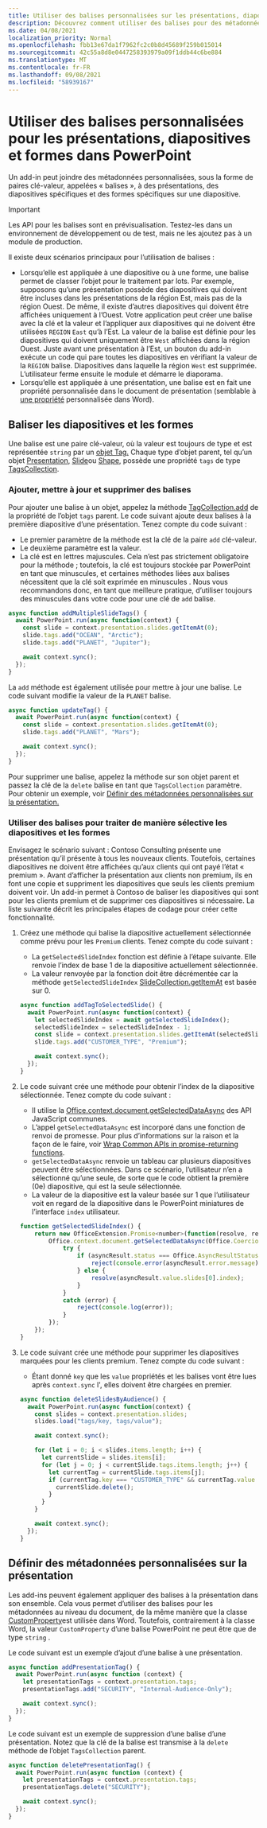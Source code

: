 ```yaml
---
title: Utiliser des balises personnalisées sur les présentations, diapositives et formes dans PowerPoint
description: Découvrez comment utiliser des balises pour des métadonnées personnalisées sur les présentations, les diapositives et les formes.
ms.date: 04/08/2021
localization_priority: Normal
ms.openlocfilehash: fbb13e67da1f7962fc2c0b8d45689f259b015014
ms.sourcegitcommit: 42c55a8d8e0447258393979a09f1ddb44c6be884
ms.translationtype: MT
ms.contentlocale: fr-FR
ms.lasthandoff: 09/08/2021
ms.locfileid: "58939167"
---
```

# <a name="use-custom-tags-for-presentations-slides-and-shapes-in-powerpoint"></a>Utiliser des balises personnalisées pour les présentations, diapositives et formes dans PowerPoint

Un add-in peut joindre des métadonnées personnalisées, sous la forme de paires clé-valeur, appelées « balises », à des présentations, des diapositives spécifiques et des formes spécifiques sur une diapositive.

> [!IMPORTANT]
> Les API pour les balises sont en prévisualisation. Testez-les dans un environnement de développement ou de test, mais ne les ajoutez pas à un module de production.

Il existe deux scénarios principaux pour l’utilisation de balises :

- Lorsqu’elle est appliquée à une diapositive ou à une forme, une balise permet de classer l’objet pour le traitement par lots. Par exemple, supposons qu’une présentation possède des diapositives qui doivent être incluses dans les présentations de la région Est, mais pas de la région Ouest. De même, il existe d’autres diapositives qui doivent être affichées uniquement à l’Ouest. Votre application peut créer une balise avec la clé et la valeur et l’appliquer aux diapositives qui ne doivent être utilisées `REGION` `East` qu’à l’Est. La valeur de la balise est définie pour les diapositives qui doivent uniquement être `West` affichées dans la région Ouest. Juste avant une présentation à l’Est, un bouton du add-in exécute un code qui pare toutes les diapositives en vérifiant la valeur de la `REGION` balise. Diapositives dans laquelle la région `West` est supprimée. L’utilisateur ferme ensuite le module et démarre le diaporama.
- Lorsqu’elle est appliquée à une présentation, une balise est en fait une propriété personnalisée dans le document de présentation (semblable à [une propriété](/javascript/api/word/word.customproperty) personnalisée dans Word).

## <a name="tag-slides-and-shapes"></a>Baliser les diapositives et les formes

Une balise est une paire clé-valeur, où la valeur est toujours de type et est représentée `string` par un [objet Tag.](/javascript/api/powerpoint/powerpoint.tag) Chaque type d’objet parent, tel qu’un objet [Presentation,](/javascript/api/powerpoint/powerpoint.presentation) [Slide](/javascript/api/powerpoint/powerpoint.slide)ou [Shape,](/javascript/api/powerpoint/powerpoint.shape) possède une propriété `tags` de type [TagsCollection](/javascript/api/powerpoint/powerpoint.tagcollection).

### <a name="add-update-and-delete-tags"></a>Ajouter, mettre à jour et supprimer des balises

Pour ajouter une balise à un objet, appelez la méthode [TagCollection.add](/javascript/api/powerpoint/powerpoint.tagcollection#add_key__value_) de la propriété de l’objet `tags` parent. Le code suivant ajoute deux balises à la première diapositive d’une présentation. Tenez compte du code suivant :

- Le premier paramètre de la méthode est la clé de la paire `add` clé-valeur. 
- Le deuxième paramètre est la valeur.
- La clé est en lettres majuscules. Cela n’est pas strictement obligatoire pour la méthode ; toutefois, la clé est toujours stockée par PowerPoint en tant que minuscules, et certaines méthodes liées aux balises nécessitent que la clé soit exprimée en minuscules . Nous vous recommandons donc, en tant que meilleure pratique, d’utiliser toujours des minuscules dans votre code pour une clé de `add` balise. 

```javascript
async function addMultipleSlideTags() {
  await PowerPoint.run(async function(context) {
    const slide = context.presentation.slides.getItemAt(0);
    slide.tags.add("OCEAN", "Arctic");
    slide.tags.add("PLANET", "Jupiter");

    await context.sync();
  });
}
```

La `add` méthode est également utilisée pour mettre à jour une balise. Le code suivant modifie la valeur de la `PLANET` balise.

```javascript
async function updateTag() {
  await PowerPoint.run(async function(context) {
    const slide = context.presentation.slides.getItemAt(0);
    slide.tags.add("PLANET", "Mars");

    await context.sync();
  });
}
```

Pour supprimer une balise, appelez la méthode sur son objet parent et passez la clé de la `delete` balise en tant que `TagsCollection` paramètre. Pour obtenir un exemple, voir [Définir des métadonnées personnalisées sur la présentation.](#set-custom-metadata-on-the-presentation)

### <a name="use-tags-to-selectively-process-slides-and-shapes"></a>Utiliser des balises pour traiter de manière sélective les diapositives et les formes

Envisagez le scénario suivant : Contoso Consulting présente une présentation qu’il présente à tous les nouveaux clients. Toutefois, certaines diapositives ne doivent être affichées qu’aux clients qui ont payé l’état « premium ». Avant d’afficher la présentation aux clients non premium, ils en font une copie et suppriment les diapositives que seuls les clients premium doivent voir. Un add-in permet à Contoso de baliser les diapositives qui sont pour les clients premium et de supprimer ces diapositives si nécessaire. La liste suivante décrit les principales étapes de codage pour créer cette fonctionnalité.

1. Créez une méthode qui balise la diapositive actuellement sélectionnée comme prévu pour les `Premium` clients. Tenez compte du code suivant :

    - La `getSelectedSlideIndex` fonction est définie à l’étape suivante. Elle renvoie l’index de base 1 de la diapositive actuellement sélectionnée.
    - La valeur renvoyée par la fonction doit être décrémentée car la méthode `getSelectedSlideIndex` [SlideCollection.getItemAt](/javascript/api/powerpoint/powerpoint.slidecollection#getItemAt_index_) est basée sur 0.

    ```javascript
    async function addTagToSelectedSlide() {
      await PowerPoint.run(async function(context) {
        let selectedSlideIndex = await getSelectedSlideIndex();
        selectedSlideIndex = selectedSlideIndex - 1;
        const slide = context.presentation.slides.getItemAt(selectedSlideIndex);
        slide.tags.add("CUSTOMER_TYPE", "Premium");
    
        await context.sync();
      });
    }
    ```

2. Le code suivant crée une méthode pour obtenir l’index de la diapositive sélectionnée. Tenez compte du code suivant :

    - Il utilise la [Office.context.document.getSelectedDataAsync](/javascript/api/office/office.document#getSelectedDataAsync_coercionType__callback_) des API JavaScript communes.
    - L’appel `getSelectedDataAsync` est incorporé dans une fonction de renvoi de promesse. Pour plus d’informations sur la raison et la façon de le faire, voir [Wrap Common APIs in promise-returning functions](../develop/asynchronous-programming-in-office-add-ins.md#wrap-common-apis-in-promise-returning-functions).
    - `getSelectedDataAsync` renvoie un tableau car plusieurs diapositives peuvent être sélectionnées. Dans ce scénario, l’utilisateur n’en a sélectionné qu’une seule, de sorte que le code obtient la première (0e) diapositive, qui est la seule sélectionnée.
    - La valeur de la diapositive est la valeur basée sur 1 que l’utilisateur voit en regard de la diapositive dans le PowerPoint miniatures de l’interface `index` utilisateur.

    ```javascript
    function getSelectedSlideIndex() {
        return new OfficeExtension.Promise<number>(function(resolve, reject) {
            Office.context.document.getSelectedDataAsync(Office.CoercionType.SlideRange, function(asyncResult) {
                try {
                    if (asyncResult.status === Office.AsyncResultStatus.Failed) {
                        reject(console.error(asyncResult.error.message));
                    } else {
                        resolve(asyncResult.value.slides[0].index);
                    }
                } 
                catch (error) {
                    reject(console.log(error));
                }
            });
        });
    }
    ```

3. Le code suivant crée une méthode pour supprimer les diapositives marquées pour les clients premium. Tenez compte du code suivant :

    - Étant donné `key` que les `value` propriétés et les balises vont être lues après `context.sync` l', elles doivent être chargées en premier.

    ```javascript
    async function deleteSlidesByAudience() {
      await PowerPoint.run(async function(context) {
        const slides = context.presentation.slides;
        slides.load("tags/key, tags/value");
    
        await context.sync();
    
        for (let i = 0; i < slides.items.length; i++) {
          let currentSlide = slides.items[i];
          for (let j = 0; j < currentSlide.tags.items.length; j++) {
            let currentTag = currentSlide.tags.items[j];
            if (currentTag.key === "CUSTOMER_TYPE" && currentTag.value === "Premium") {
              currentSlide.delete();
            }
          }
        }
    
        await context.sync();
      });
    }
    ```

## <a name="set-custom-metadata-on-the-presentation"></a>Définir des métadonnées personnalisées sur la présentation

Les add-ins peuvent également appliquer des balises à la présentation dans son ensemble. Cela vous permet d’utiliser des balises pour les métadonnées au niveau du document, de la même manière que la classe [CustomProperty](/javascript/api/word/word.customproperty)est utilisée dans Word. Toutefois, contrairement à la classe Word, la valeur `CustomProperty` d’une balise PowerPoint ne peut être que de type `string` .

Le code suivant est un exemple d’ajout d’une balise à une présentation. 

```javascript
async function addPresentationTag() {
  await PowerPoint.run(async function (context) {
    let presentationTags = context.presentation.tags;
    presentationTags.add("SECURITY", "Internal-Audience-Only");

    await context.sync();
  });
}
```

Le code suivant est un exemple de suppression d’une balise d’une présentation. Notez que la clé de la balise est transmise à la `delete` méthode de l’objet `TagsCollection` parent.

```javascript
async function deletePresentationTag() {
  await PowerPoint.run(async function (context) {
    let presentationTags = context.presentation.tags;
    presentationTags.delete("SECURITY");

    await context.sync();
  });
}
```
